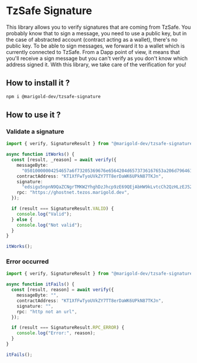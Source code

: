 # TzSafe Signature

This library allows you to verify signatures that are coming from TzSafe. You probably know that to sign a message, you need to use a public key, but in the case of abstracted account (contract acting as a wallet), there's no public key. To be able to sign messages, we forward it to a wallet which is currently connected to TzSafe. From a Dapp point of view, it means that you'll receive a sign message but you can't verify as you don't know which address signed it. With this library, we take care of the verification for you!

## How to install it ?

```bash
npm i @marigold-dev/tzsafe-signature
```

## How to use it ?

### Validate a signature

```ts
import { verify, SignatureResult } from "@marigold-dev/tzsafe-signature";

async function itWorks() {
  const [result, _reason] = await verify({
    messageByte:
      "05010000004254657a6f73205369676e6564204d6573736167653a206d79646170702e636f6d20323032312d30312d31345431353a31363a30345a2048656c6c6f20776f726c6421",
    contractAddress: "KT1XfFwTyoUVkZY7TT8erDaWK6UPkN87TKJn",
    signature:
      "edsigu5npnN9QaZCNgrTMKW2YhghDzJhcp9zE69QEjAbHW9kLvtcCh2QzHLzEJ52woWjWEMW5yvqGdLpaCqUdCDMxvY7H7vARxb",
    rpc: "https://ghostnet.tezos.marigold.dev",
  });

  if (result === SignatureResult.VALID) {
    console.log("Valid");
  } else {
    console.log("Not valid");
  }
}

itWorks();
```

### Error occurred

```ts
import { verify, SignatureResult } from "@marigold-dev/tzsafe-signature";

async function itFails() {
  const [result, reason] = await verify({
    messageByte: "",
    contractAddress: "KT1XfFwTyoUVkZY7TT8erDaWK6UPkN87TKJn",
    signature: "",
    rpc: "http not an url",
  });

  if (result === SignatureResult.RPC_ERROR) {
    console.log("Error:", reason);
  }
}

itFails();
```
